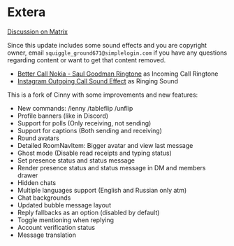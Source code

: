 # Extera
[Discussion on Matrix](https://matrix.to/#/#extera:extera.xyz)

Since this update includes some sound effects and you are copyright owner, email `squiggle_ground671@simplelogin.com` if you have any questions regarding content or want to get that content removed.
- [Better Call Nokia - Saul Goodman Ringtone](https://www.youtube.com/watch?v=Ax4JcYZStcA) as Incoming Call Ringtone
- [Instagram Outgoing Call Sound Effect](https://www.youtube.com/watch?v=h0rAleDp77o) as Ringing Sound

This is a fork of Cinny with some improvements and new features:
- New commands: /lenny /tableflip /unflip
- Profile banners (like in Discord)
- Support for polls (Only receiving, not sending)
- Support for captions (Both sending and receiving)
- Round avatars
- Detailed RoomNavItem: Bigger avatar and view last message
- Ghost mode (Disable read receipts and typing status)
- Set presence status and status message
- Render presence status and status message in DM and members drawer
- Hidden chats
- Multiple languages support (English and Russian only atm)
- Chat backgrounds
- Updated bubble message layout
- Reply fallbacks as an option (disabled by default)
- Toggle mentioning when replying
- Account verification status
- Message translation
